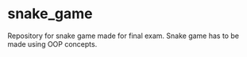 # snake_game
Repository for snake game made for final exam.
Snake game has to be made using OOP concepts.
